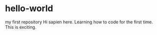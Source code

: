 # hello-world
my first repository
Hi sapien here. Learning how to code for the first time. This is exciting.
